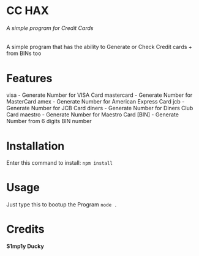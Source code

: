 # CC HAX
###### A simple program for Credit Cards

A simple program that has the ability to Generate or Check Credit cards + from BINs too

# Features

visa - Generate Number for VISA Card
mastercard - Generate Number for MasterCard
amex - Generate Number for American Express Card
jcb - Generate Number for JCB Card
diners - Generate Number for Diners Club Card
maestro - Generate Number for Maestro Card
[BIN] - Generate Number from 6 digits BIN number

# Installation
Enter this command to install: 
 `npm install`
 
 # Usage
 Just type this to bootup the Program
``node .``

# Credits
**S1mp1y Ducky**
